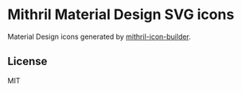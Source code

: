 # Mithril Material Design SVG icons

Material Design icons generated by [mithril-icon-builder](https://github.com/ArthurClemens/mithril-icon-builder).

## License

MIT
